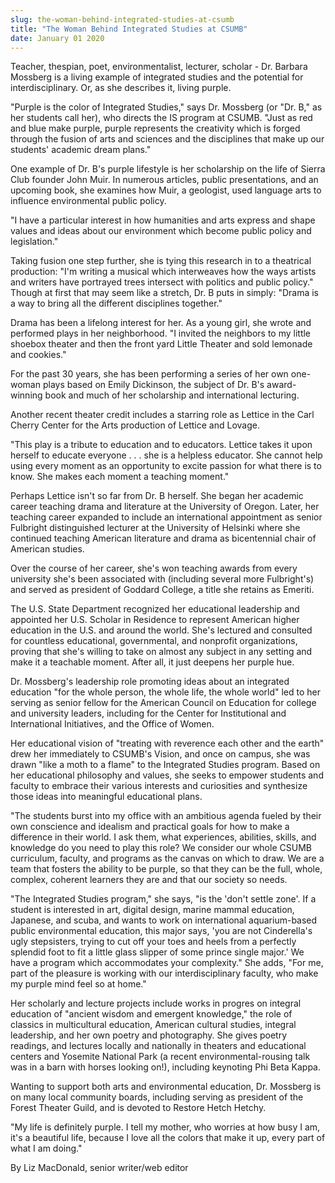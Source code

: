 ```yaml
---
slug: the-woman-behind-integrated-studies-at-csumb
title: "The Woman Behind Integrated Studies at CSUMB"
date: January 01 2020
---
```


<p>Teacher, thespian, poet, environmentalist, lecturer, scholar - Dr. Barbara Mossberg is a living example of integrated studies and the potential for interdisciplinary. Or, as she describes it, living purple.
</p><p>"Purple is the color of Integrated Studies," says Dr. Mossberg (or "Dr. B," as her students call her), who directs the IS program at CSUMB. "Just as red and blue make purple, purple represents the creativity which is forged through the fusion of arts and sciences and the disciplines that make up our students' academic dream plans."
</p><p>One example of Dr. B's purple lifestyle is her scholarship on the life of Sierra Club founder John Muir. In numerous articles, public presentations, and an upcoming book, she examines how Muir, a geologist, used language arts to influence environmental public policy.
</p><p>"I have a particular interest in how humanities and arts express and shape values and ideas about our environment which become public policy and legislation."
</p><p>Taking fusion one step further, she is tying this research in to a theatrical production: "I'm writing a musical which interweaves how the ways artists and writers have portrayed trees intersect with politics and public policy." Though at first that may seem like a stretch, Dr. B puts in simply: "Drama is a way to bring all the different disciplines together."
</p><p>Drama has been a lifelong interest for her. As a young girl, she wrote and performed plays in her neighborhood. "I invited the neighbors to my little shoebox theater and then the front yard Little Theater and sold lemonade and cookies."
</p><p>For the past 30 years, she has been performing a series of her own one-woman plays based on Emily Dickinson, the subject of Dr. B's award-winning book and much of her scholarship and international lecturing.
</p><p>Another recent theater credit includes a starring role as Lettice in the Carl Cherry Center for the Arts production of Lettice and Lovage.
</p><p>"This play is a tribute to education and to educators. Lettice takes it upon herself to educate everyone . . . she is a helpless educator. She cannot help using every moment as an opportunity to excite passion for what there is to know. She makes each moment a teaching moment."
</p><p>Perhaps Lettice isn't so far from Dr. B herself. She began her academic career teaching drama and literature at the University of Oregon. Later, her teaching career expanded to include an international appointment as senior Fulbright distinguished lecturer at the University of Helsinki where she continued teaching American literature and drama as bicentennial chair of American studies.
</p><p>Over the course of her career, she's won teaching awards from every university she's been associated with (including several more Fulbright's) and served as president of Goddard College, a title she retains as Emeriti.
</p><p>The U.S. State Department recognized her educational leadership and appointed her U.S. Scholar in Residence to represent American higher education in the U.S. and around the world. She's lectured and consulted for countless educational, governmental, and nonprofit organizations, proving that she's willing to take on almost any subject in any setting and make it a teachable moment. After all, it just deepens her purple hue.
</p><p>Dr. Mossberg's leadership role promoting ideas about an integrated education "for the whole person, the whole life, the whole world" led to her serving as senior fellow for the American Council on Education for college and university leaders, including for the Center for Institutional and International Initiatives, and the Office of Women.
</p><p>Her educational vision of "treating with reverence each other and the earth" drew her immediately to CSUMB's Vision, and once on campus, she was drawn "like a moth to a flame" to the Integrated Studies program. Based on her educational philosophy and values, she seeks to empower students and faculty to embrace their various interests and curiosities and synthesize those ideas into meaningful educational plans.
</p><p>"The students burst into my office with an ambitious agenda fueled by their own conscience and idealism and practical goals for how to make a difference in their world. I ask them, what experiences, abilities, skills, and knowledge do you need to play this role? We consider our whole CSUMB curriculum, faculty, and programs as the canvas on which to draw. We are a team that fosters the ability to be purple, so that they can be the full, whole, complex, coherent learners they are and that our society so needs.
</p><p>"The Integrated Studies program," she says, "is the 'don't settle zone'. If a student is interested in art, digital design, marine mammal education, Japanese, and scuba, and wants to work on international aquarium-based public environmental education, this major says, 'you are not Cinderella's ugly stepsisters, trying to cut off your toes and heels from a perfectly splendid foot to fit a little glass slipper of some prince single major.' We have a program which accommodates your complexity." She adds, "For me, part of the pleasure is working with our interdisciplinary faculty, who make my purple mind feel so at home."
</p><p>Her scholarly and lecture projects include works in progres on integral education of "ancient wisdom and emergent knowledge," the role of classics in multicultural education, American cultural studies, integral leadership, and her own poetry and photography. She gives poetry readings, and lectures locally and nationally in theaters and educational centers and Yosemite National Park (a recent environmental-rousing talk was in a barn with horses looking on!), including keynoting Phi Beta Kappa.
</p><p>Wanting to support both arts and environmental education, Dr. Mossberg is on many local community boards, including serving as president of the Forest Theater Guild, and is devoted to Restore Hetch Hetchy.
</p><p>"My life is definitely purple. I tell my mother, who worries at how busy I am, it's a beautiful life, because I love all the colors that make it up, every part of what I am doing."
</p><p>
By Liz MacDonald, senior writer/web editor

</p>
